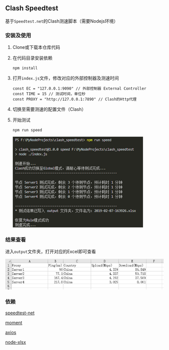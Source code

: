 ## Clash Speedtest

基于`Speedtest.net`的Clash测速脚本（需要Nodejs环境）

### 安装及使用

1. Clone或下载本仓库代码
2. 在代码目录安装依赖

    ```
    npm install
    ```
3. 打开`index.js`文件，修改对应的外部控制器及测速时间

    ```
    const EC = "127.0.0.1:9090" // 外部控制器 External Controller
    const TIME = 15 // 测试时间，单位秒
    const PROXY = "http://127.0.0.1:7890" // Clash的Http代理
    ``` 
4. 切换至需要测速的配置文件（Clash）
5. 开始测试

    ```
    npm run speed
    ```

    ![控制台输出](https://github.com/Fndroid/clash_speedtest/blob/master/imgs/Snipaste_2019-02-07_16-41-50.png?raw=true)

### 结果查看

进入`output`文件夹，打开对应的Excel即可查看

![示例](https://github.com/Fndroid/clash_speedtest/blob/master/imgs/Snipaste_2019-02-07_16-42-17.png?raw=true)

### 依赖

[speedtest-net](https://github.com/ddsol/speedtest.net)

[moment](https://github.com/moment/moment)

[axios](https://github.com/axios/axios)

[node-xlsx](https://github.com/mgcrea/node-xlsx)
